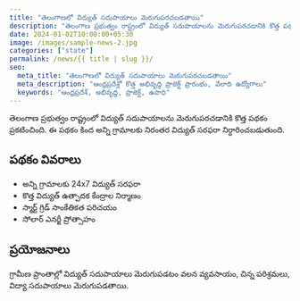 ```yaml
---
title: "తెలంగాణలో విద్యుత్ సదుపాయాలు మెరుగుపరచబడతాయి"
description: "తెలంగాణ ప్రభుత్వం రాష్ట్రంలో విద్యుత్ సదుపాయాలను మెరుగుపరచడానికి కొత్త పథకం ప్రకటించింది."
date: 2024-01-02T10:00:00+05:30
image: /images/sample-news-2.jpg
categories: ["state"]
permalink: /news/{{ title | slug }}/
seo:
  meta_title: "తెలంగాణలో విద్యుత్ సదుపాయాలు మెరుగుపరచబడతాయి"
  meta_description: "ఆంధ్రప్రదేశ్లో కొత్త అభివృద్ధి ప్రాజెక్ట్ ప్రారంభం, వేలాది ఉద్యోగాలు"
  keywords: "ఆంధ్రప్రదేశ్, అభివృద్ధి, ప్రాజెక్ట్, ఉపాధి"
---
```


తెలంగాణ ప్రభుత్వం రాష్ట్రంలో విద్యుత్ సదుపాయాలను మెరుగుపరచడానికి కొత్త పథకం ప్రకటించింది. ఈ పథకం కింద అన్ని గ్రామాలకు నిరంతర విద్యుత్ సరఫరా నిర్ధారించబడుతుంది.

## పథకం వివరాలు

* అన్ని గ్రామాలకు 24x7 విద్యుత్ సరఫరా
* కొత్త విద్యుత్ ఉత్పాదక కేంద్రాల నిర్మాణం
* స్మార్ట్ గ్రిడ్ సాంకేతికత పరిచయం
* సోలార్ ఎనర్జీ ప్రోత్సాహం

## ప్రయోజనాలు

గ్రామీణ ప్రాంతాల్లో విద్యుత్ సదుపాయాలు మెరుగుపడటం వలన వ్యవసాయం, చిన్న పరిశ్రమలు, విద్యా సదుపాయాలు మెరుగుపడతాయి.
